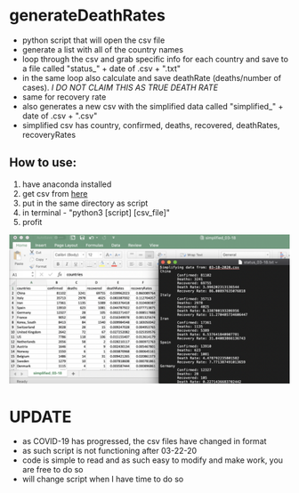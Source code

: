 # generateDeathRates
- python script that will open the csv file
- generate a list with all of the country names
- loop through the csv and grab specific info for each country and save to a file called "status_" + date of .csv + ".txt"
- in the same loop also calculate and save deathRate (deaths/number of cases). *I DO NOT CLAIM THIS AS TRUE DEATH RATE*
- same for recovery rate
- also generates a new csv with the simplified data called "simplified_" + date of .csv + ".csv"
- simplified csv has country, confirmed, deaths, recovered, deathRates, recoveryRates

## How to use:
1. have anaconda installed
2. get csv from [here](https://github.com/CSSEGISandData/COVID-19/tree/master/csse_covid_19_data/csse_covid_19_daily_reports)
3. put in the same directory as script
4. in terminal - "python3 [script] [csv_file]"
5. profit

![Example image](https://github.com/joseishere/generateDeathRates/blob/master/updated.png)

# UPDATE
- as COVID-19 has progressed, the csv files have changed in format
- as such script is not functioning after 03-22-20
- code is simple to read and as such easy to modify and make work, you are free to do so
- will change script when I have time to do so
